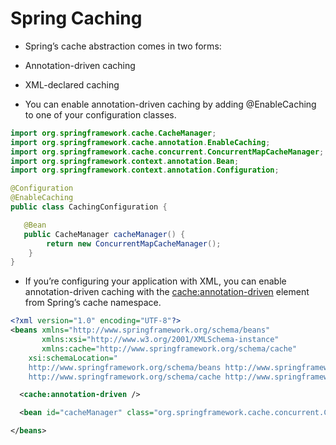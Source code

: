 # Spring Caching

 - Spring’s cache abstraction comes in two forms:
  - Annotation-driven caching
  - XML-declared caching

 - You can enable annotation-driven caching by adding @EnableCaching to one of your configuration classes. 

```java
import org.springframework.cache.CacheManager;
import org.springframework.cache.annotation.EnableCaching;
import org.springframework.cache.concurrent.ConcurrentMapCacheManager;
import org.springframework.context.annotation.Bean;
import org.springframework.context.annotation.Configuration;

@Configuration
@EnableCaching
public class CachingConfiguration {

   @Bean
   public CacheManager cacheManager() {
		return new ConcurrentMapCacheManager();
	}
}
```

 - If you’re configuring your application with XML, you can enable annotation-driven caching with the <cache:annotation-driven> element from Spring’s cache namespace.

```xml
<?xml version="1.0" encoding="UTF-8"?>
<beans xmlns="http://www.springframework.org/schema/beans" 
       xmlns:xsi="http://www.w3.org/2001/XMLSchema-instance"
       xmlns:cache="http://www.springframework.org/schema/cache"
	xsi:schemaLocation="
	http://www.springframework.org/schema/beans http://www.springframework.org/schema/beans/spring-beans.xsd
	http://www.springframework.org/schema/cache http://www.springframework.org/schema/cache/spring-cache.xsd">

  <cache:annotation-driven />

  <bean id="cacheManager" class="org.springframework.cache.concurrent.ConcurrentMapCacheManager" />

</beans>

```



